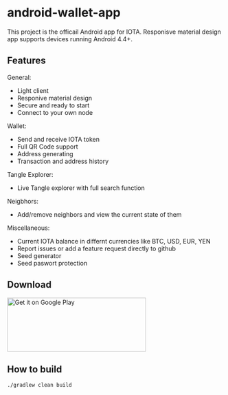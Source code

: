 # android-wallet-app
This project is the officail Android app for IOTA. Responisve material design app supports devices running Android 4.4+.


<h2>Features</h2>

General:
- Light client
- Responive material design
- Secure and ready to start
- Connect to your own node

Wallet:
- Send and receive IOTA token
- Full QR Code support
- Address generating
- Transaction and address history

Tangle Explorer:
- Live Tangle explorer with full search function

Neigbhors:
- Add/remove neighbors and view the current state of them

Miscellaneous:
- Current IOTA balance in differnt currencies like BTC, USD, EUR, YEN
- Report issues or add a feature request directly to github
- Seed generator
- Seed paswort protection

<h2>Download</h2>

<a href='https://play.google.com/store/apps/details?id=org.iota.wallet&pcampaignid=MKT-Other-global-all-co-prtnr-py-PartBadge-Mar2515-1'><img alt='Get it on Google Play' src='https://play.google.com/intl/en_us/badges/images/generic/en_badge_web_generic.png' src='https://play.google.com/intl/en_us/badges/images/generic/en_badge_web_generic.png' width="323" height="125"/></a></a>


<h2>How to build
</h2>


```bash
./gradlew clean build
```

